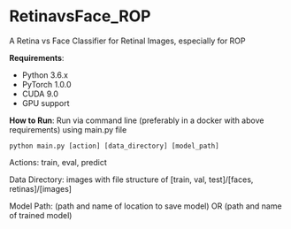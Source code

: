 # RetinavsFace_ROP

A Retina vs Face Classifier for Retinal Images, especially for ROP

**Requirements**: 
- Python 3.6.x
- PyTorch 1.0.0
- CUDA 9.0
- GPU support

**How to Run**:
Run via command line (preferably in a docker with above requirements) using main.py file

`python main.py [action] [data_directory] [model_path]`

Actions: train, eval, predict

Data Directory: images with file structure of [train, val, test]/[faces, retinas]/[images]

Model Path: (path and name of location to save model) OR (path and name of trained model)